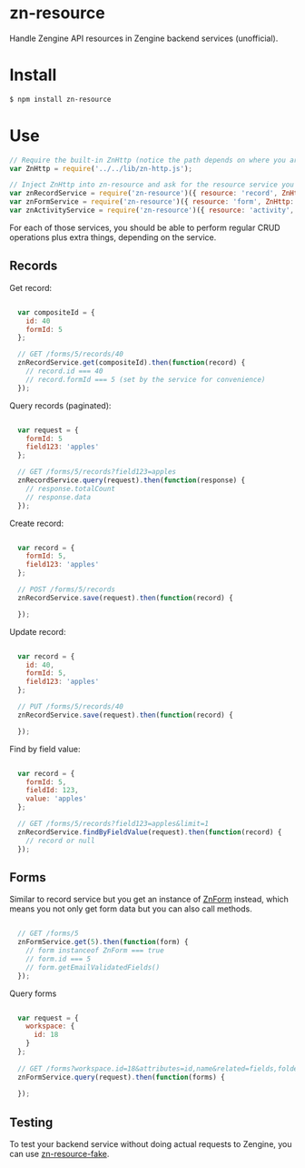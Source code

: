 # zn-resource

Handle Zengine API resources in Zengine backend services (unofficial).

# Install

```sh
$ npm install zn-resource
```

# Use

```js
// Require the built-in ZnHttp (notice the path depends on where you are)
var ZnHttp = require('../../lib/zn-http.js');

// Inject ZnHttp into zn-resource and ask for the resource service you want
var znRecordService = require('zn-resource')({ resource: 'record', ZnHttp: ZnHttp });
var znFormService = require('zn-resource')({ resource: 'form', ZnHttp: ZnHttp });
var znActivityService = require('zn-resource')({ resource: 'activity', ZnHttp: ZnHttp });
```

For each of those services, you should be able to perform regular CRUD operations plus extra things, depending on the service.

## Records

Get record:

```js

  var compositeId = {
    id: 40
    formId: 5
  };

  // GET /forms/5/records/40
  znRecordService.get(compositeId).then(function(record) {
    // record.id === 40
    // record.formId === 5 (set by the service for convenience)
  });
```

Query records (paginated):

```js

  var request = {
    formId: 5
    field123: 'apples'
  };

  // GET /forms/5/records?field123=apples
  znRecordService.query(request).then(function(response) {
    // response.totalCount
    // response.data
  });
```

Create record:

```js

  var record = {
    formId: 5,
    field123: 'apples'
  };

  // POST /forms/5/records
  znRecordService.save(request).then(function(record) {

  });
```
Update record:

```js

  var record = {
    id: 40,
    formId: 5,
    field123: 'apples'
  };

  // PUT /forms/5/records/40
  znRecordService.save(request).then(function(record) {

  });
```
Find by field value:

```js

  var record = {
    formId: 5,
    fieldId: 123,
    value: 'apples'
  };

  // GET /forms/5/records?field123=apples&limit=1
  znRecordService.findByFieldValue(request).then(function(record) {
    // record or null
  });
```

## Forms

Similar to record service but you get an instance of [ZnForm](https://github.com/rcarraretto/zn-resource/blob/master/src/zn-form.js) instead, which means you not only get form data but you can also call methods.

```js

  // GET /forms/5
  znFormService.get(5).then(function(form) {
    // form instanceof ZnForm === true
    // form.id === 5
    // form.getEmailValidatedFields()
  });
```

Query forms

```js

  var request = {
    workspace: {
      id: 18
    }
  };
  
  // GET /forms?workspace.id=18&attributes=id,name&related=fields,folders
  znFormService.query(request).then(function(forms) {
  
  });
```
## Testing

To test your backend service without doing actual requests to Zengine, you can use [zn-resource-fake](https://github.com/rcarraretto/zn-resource-fake).
